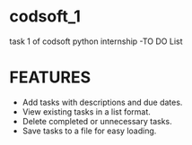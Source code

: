 # codsoft_1
task 1 of codsoft python internship -TO DO List


# FEATURES

- Add tasks with descriptions and due dates.
- View existing tasks in a list format.
- Delete completed or unnecessary tasks.
- Save tasks to a file for easy loading.
